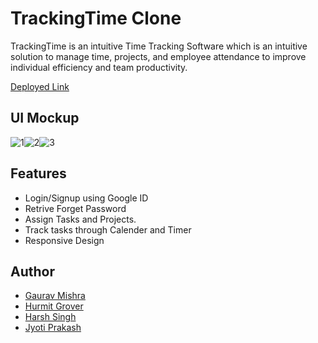 
# TrackingTime Clone

TrackingTime is an intuitive Time Tracking Software which is an intuitive solution to manage time, projects, and employee attendance to improve individual efficiency and team productivity.

[Deployed Link](https://snazzy-nougat-6ca032.netlify.app/)

## UI Mockup

![1](https://drive.google.com/file/d/1tVXjlAq5TA8Cny-mLU4fDfBbr6oq6rNs/view?usp=sharing)![2](https://drive.google.com/file/d/1UZJslb-4K2Iwg-kCGXaycD1Ur4z68R1N/view?usp=sharing)![3](https://drive.google.com/file/d/1F5aM5MXNcDK1iQKLoUnswtw94D4MrpQ_/view?usp=sharing)

## Features
- Login/Signup using Google ID
- Retrive Forget Password
- Assign Tasks and Projects.
- Track tasks through Calender and Timer
- Responsive Design

## Author
- [Gaurav Mishra](https://github.com/GauravMishra28)
- [Hurmit Grover](https://github.com/hurmitg)
- [Harsh Singh](https://github.com/Hars28)
- [Jyoti Prakash](https://github.com/JYOTIPM1999)
